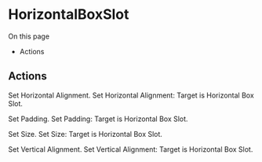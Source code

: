 # HorizontalBoxSlot

On this page 

  * Actions





## Actions

Set Horizontal Alignment. Set Horizontal Alignment: Target is Horizontal Box Slot.

Set Padding. Set Padding: Target is Horizontal Box Slot.

Set Size. Set Size: Target is Horizontal Box Slot.

Set Vertical Alignment. Set Vertical Alignment: Target is Horizontal Box Slot.

